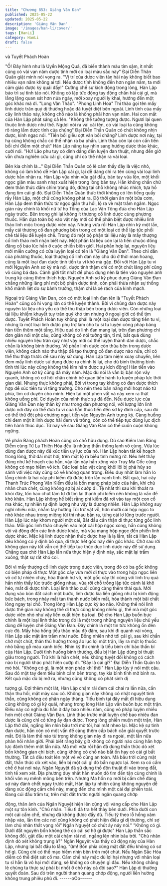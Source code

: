 ```yaml
---
title: "Chương 853: Giáng Vân Đan"
published: 2025-05-22
updated: 2025-05-22
description: 'Giáng Vân Đan'
image: '/images/han-li/cover/'
tags: [HanLi]
category: HanLi
draft: false
---
```


và Tuyết Phách Hoàn

"Ồ! Đây hình như là Uyển Mộng Quả, đã biến thành màu tím sậm,
ít nhất cũng có vài vạn năm dược tính mới có loại màu sắc này"
Đại Diễn Thân Quân giật mình nói vọng ra.
"Vị trí của dược viên tàn hài này không biết bao nhiêu vạn năm
không ai tới. Nếu dược tính không đến hơn ngàn năm, ta mới cảm
giác được kỳ quái đấy!" Cưỡng chế sự kích động trong lòng, Hàn
Lập bảo trì sự tỉnh táo nói. Không có lập tức động tay động chân
hái cái gì, mà lẳng lặng quan sát hơn nửa ngày, mới xoay người
ly khai, hướng đến một góc khác mà đi.
"Long Vân Thảo".
"Phong Linh Hoa" Thì thào gọi tên mấy linh dược trân quý dị
thường hoặc đã tuyệt diệt bên ngoài.
Linh tính của mấy cây linh thảo này, không chỗ nào là không phải
hơn vạn năm. Hai con mắt của Hàn Lập phát sáng cả lên.
"Không thể tưởng tượng được. Ngươi lại quen thuộc linh dược
như thế. Ngươi nói ra vài cái tên, có vài loại ta cũng không rõ ràng
lắm dược tính của chúng" Đại Diễn Thần Quân có chút không
nhịn được, kinh ngạc nói.
"Tiền bối giễu cợt vãn bối chăng? Linh dược nơi này, tại hạ cũng
không chắc có thể nhận ra ba phần. Linh thảo còn lại còn cần tiền
bối chỉ điểm một chút" Hàn Lập nâng tay nhìn sang hướng dược
thảo khác, cười nói.
"Hừ! Lão phu tuy có dính dáng đến luyện đan thuật, nhưng đến
giờ vẫn chưa nghiên cứu cái gì, cũng chỉ có thể nhận ra vài loại.

Bên kia chính là..." Đại Diễn Thần Quân có lẽ cảm thấy đây là
việc nhỏ, không có làm khó dễ Hàn Lập cái gì, lại dễ dàng chỉ ra
tên cùng vài loại linh dược hắn nhận ra.
Hàn Lập vừa nhìn vừa gật đầu, bàn tay vừa lộn, một khối ngọc
giản màu xanh nhạt xuất hiện trong lòng bàn tay. Hắn không chần
chừ đem thần thức đắm chìm trong đó, đứng tại chỗ không nhúc
nhích, tựa hồ đang tìm cái gì đó.
Đại Diễn Thần Quân thức thời không có lên tiếng quấy rầy Hàn
Lập, một chữ cũng không phát ra.
Độ thời gian ăn một bữa cơm, Hàn Lập đem thần thức từ ngọc
giản thu hồi, lộ ra vẻ mặt trầm ngâm.
Ngọc giản này chính là khối nữ tử họ Tống của Lạc Vân Tông
đưa cho Hàn Lập ngày trước. Bên trong ghi lại không ít thượng
cổ linh dược cùng phương thuốc. Hắn dựa toàn bộ vào vật này
mới có thể phân biệt được nhiều linh thảo linh mộc trong dược
viên này.
Nhưng vừa rồi Hàn Lập nhìn kỹ một lần, mấy cái thượng cổ đan
phương bên trong có một loại có thể lập tức phối chế tài liệu để
luyện chế. Trong đó một bộ phận tài liệu này là mấy thượng cổ
linh thảo mới nhận biết này. Một phần tài liệu còn lại là tiền chuộc
đồng đăng cổ bảo lúc hắn ở cuộc chiến biên giới. Hai phần hợp
lại, nguyên liệu mới miễn cưỡng có cửa luyện loại có tên là
"Giáng Vân Đan".
Theo chỉ dẫn của phương thuốc, loại thượng cổ linh đan này cho
dù ở thời man hoang, cũng là một loại đan dược tinh tiến tu vi khó
mà gặp. Đối với Hàn Lập tu vi mới Nguyên Anh sơ kỳ mà nói,
dược tính thậm chí có một chút lãng phí cũng vô cùng bá đạo.
Cảnh giới tốt nhất để phục dụng nên là tiên vào nguyên anh trung
kỳ càng thêm thích hợp.
Nguyên Anh sơ kỳ phục dụng Giáng Vân Đan chẳng những lãng
phí một bộ phận dược tính, còn phải thừa nhận sự thống khổ
mãnh liệt do sự bành trướng, thậm chí là xé rách của kinh mạch.

Ngoại trừ Giáng Vân Đan, còn có một loại linh đan tên là "Tuyết
Phách Hoàn" cũng có hi vọng lớn có thể luyện thành. Bởi vì
chủng đan dược này nguyên tài liệu chủ yếu có thể thu thập bên
trong dược viên. Còn những loại tài liệu khiếm khuyết tuy trân quý
khó tìm nhưng ở ngoại giới có thể tìm được.
Tuyết Phách Hoàn tuy không phải là một loại đan dược tăng tiến
tu vi, nhưng là một loại linh dược phụ trợ làm cho tu sĩ tu luyện
công pháp băng hàn tiến thêm một tầng. Hiệu quả do linh đan
mang lại, trên đan phương chỉ đơn giản nói một câu, cũng không
có nói tường tận, tỉ mỉ, bất quá dùng nhiều nguyên liệu trân quý
như vậy mới có thể luyện thành đan dược, chắc chắn là không
bình thường.
Về phần linh dược còn thừa bên trong dược viên, không cách nào
thu thập để tạo thượng cổ đan dược nào nữa, chỉ có thể thu thập
trước để sau này sử dụng.
Hàn Lập tâm niệm xoay chuyển, liền đem mấy linh dược sử dụng
được ra chỉnh lý lại, cho dù bình thường bình tĩnh thì lúc này cũng
không thể kìm hãm được sự kích động!
Hắn tiến vào Nguyên Anh sơ kỳ cũng đã mấy năm. Mặc dù nói là
vẫn bị bận rộn vây quanh, không có cơ hội chân chính bế quan
tiến hành tu luyện pháp lực thời gian dài. Nhưng thực không phải,
Bởi vì trong tay không có đan dược thích hợp để xúc tiến tu vi
tăng trưởng. Cho nên theo bản năng mới hoạt náo tứ phía, tìm cơ
duyên cho mình.
Hiện tại một phen vất vả này xem ra thật không uổng phí. Cơ
duyên của mình thực sự đã đến.
Nếu dược lực của Giáng Vân Đan này thần kỳ như trong đan
phương nói, với lượng lớn linh dược nơi đây có thể đưa tu vi của
hắn thúc tiến đến sơ kỳ đỉnh cấp, sau đó có thể thử đột phá
chướng ngại, tiến vào Nguyên Anh trung kỳ.
Càng huống chi đem một ít linh dược hái đem về trồng, còn có
thể tiếp tục dùng lục dịch tiến hành thúc dục. Từ nay về sau
Giáng Vân Đan có thể cuồn cuộn không ngừng.

Về phần Băng phách Hoàn cũng có chỗ hữu dụng.
Dù sao Kiềm lam Băng Diễm cùng Tử La Thiên Hỏa đều là những
thần thông lạnh vô cùng. Vừa lúc dùng đan dược này để xúc tiến
uy lực của nó.
Hàn Lập hoàn tất kế hoạch trong lòng, thở dài một hơi, trên mặt lộ
ra biểu tình mừng rỡ. Nếu hết thảy đúng như kế hoạch của hắn,
vậy lần này hắn xông vào Trụy Ma Cốc cũng không có mạo hiểm
vô ích. Các loại bảo vật cùng khôi lôi bị phá hủy so sánh với việc
này cũng có vẻ không quan trọng.
Điều duy nhất làm hắn lo lắng chính là hai cây phi kiếm đã được
trộn lẫn canh tinh. Bất quá, hai cây Thanh Trúc Phong Vân Kiếm
đều là bổn mạng pháp bảo của hắn, khi chủ nhân chưa chết,
cũng không sợ bị ai cướp đi. Tệ nhất thì sau khi thoát ra khỏi đây,
tốn hao chút tâm tư đi tìm lại thanh phi kiếm nên không là vấn đề
khó khăn.
Hàn Lập không hề biết rằng phi kiếm đã rơi vào tay một con cổ
ma khác, tự nhiên tự định lượng như vậy là đương nhiên.
Hàn Lập không suy nghĩ nhiều nữa, nhắm tay hướng Túi trữ vật
vỗ, hơn mười cái hộp ngọc to nhỏ khác nhau trong miệng túi thi
nhau bắn ra, từng cái lơ lửng trước người.
Hàn Lập lúc này khom người một cái, Bắt đầu cẩn thận di thực
từng gốc linh thảo. Mỗi gốc linh thảo chuyển vào một cái hộp
ngọc xong, hắn cũng không vội vã động đến các linh dược khác,
mà vừa mang hộp ngọc đến phiến linh dược khác.
Mặc kệ linh dược nhận thức được hay là lạ lẫm, tất cả Hàn Lập
đều không có ý định bỏ qua, di thực hết gốc này đến gốc khác.
Chờ sau rời không gian này tốt vẫn có thể tiếp tục thúc dục linh
dược này để sử dụng.
Chẳng qua chờ Hàn Lập lần nữa thực hiện ý định này, sắc mặt lại
trầm xuống, thật sự rất khó coi.

Bởi vì mấy thượng cổ linh dược trong dược viên, trong đó có ba
gốc không có biện pháp di thực
Một gốc cây vừa mới di thực vào trong hộp ngọc liền vô cớ tự
nhiên cháy, hóa thành hư vô, một gốc cây thì cùng với linh trụ quả
hắn nhìn thấy lúc trước giống nhau, vừa rời chỗ trồng lập tức
cành lá khô héo, mất đi dược tính. Loại linh thảo cuối cùng càng
thêm thái quá. Mới đụng vào bùn đất cách một bước, linh dược
kia liền giống như bị kinh động bức bách, trong nháy mắt tan
thành nước biến mất, hóa thành một bãi chất lỏng ngay tại chỗ.
Trong lòng Hàn Lập cực kỳ ảo não. Không thể nói linh dược thế
gian này không thể di thực cũng không nhiều gì, thế mà một góc
dược viên nhỏ như vậy liền xuất hiện ba loại.
Để cho Hàn Lập buồn bực chính là một loại linh thảo trong đó là
một trong những nguyên liệu chủ yếu dùng để luyện chế Giáng
Vân Đan. Đây chính là một tin tức không ổn đến cực độ.
Mấy hỏa hồng tiểu thảo màu đỏ đậm, sau khi đi quanh vài vòng,
Hàn Lập sắc mặt âm trầm như nước.
Bỗng nhiên nhớ tới cái gì, sau khi chần chờ một chút, thân thủ
hướng trong áo lục lọi một trận, lấy ra một lọ thuốc nhỏ bằng gỗ
màu xanh biếc. Nhìn kỹ thì chính là tiểu bình chí bảo thần bí của
Hàn Lập.
Dưới tình huống bình thường, đều bị Hàn Lập dùng bí thuật giấu
trong người.
Trừ khi là hắn chết, nếu không tuyệt đối không có cách nào bị
người khác phát hiện cướp đi.
"Đây là cái gì?" Đại Diễn Thần Quân tò mò hòi.
"Không có gì, là một món pháp khí thôi" Hàn Lập tùy ý nói một
câu. Sau đó một tay đem tiểu bình cầm bên trong, tay kia bình
tĩnh mở bình ra.
Kết quả mặc dù bị mở ra, nhưng cũng không có phát sinh dị

tượng gì.
Đợi thêm một lát, Hàn Lập chậm rãi đem cái chai ra lần nữa, cẩn
thận thu hồi, mặt mày cau có.
Không gian này không có nhật nguyệt tinh thần, cũng không có
phân ngày tháng. Tiểu bình tại đây mất đi hiệu dụng cũng không
có gì kỳ quái, nhưng trong lòng Hàn Lập vẫn buồn bực một trận.
Điều này có nghĩa dù hắn ở đây bao nhiêu năm, cũng vô pháp
luyện nhiều hơn một chút Giáng Vân Đan. Linh thảo trước mắt
luyện chế bao nhiêu đan dược là cũng chỉ có từng ấy đan dược.
Trong lòng phiền muộn một trận, Hàn Lập thở dài, ngẩng lên nhìn
bầu trời mờ tối, hai mắt nheo lại.
Mặc kệ sự tình đan dược, hắn còn có một vấn đề càng thêm cấp
bách cần giải quyết trước mắt. Đó là làm thế nào từ trong không
gian này đi ra ngoài, một lần nữa phản hồi nhân giới.
Phải biết rằng bây giờ không có người nào cùng hắn hợp lực
đánh thêm một lần nữa.
Mà mới vừa rồi hắn đã dùng thần thức dò xét bốn không gian chi
bích, cũng không có chỗ nào bất ổn hay có cái gì bất thường. Tất
cả đều toát lên một vẻ vô cùng an toàn. Mà bầu trời cùng mặt đất,
thần thức dò xét vào, liền bị một cái gì đó bắn ngược lại. Xem ra
có cấm chế ở hai nơi này.
Ngân Nguyệt đã sử dụng thổ độn thuật đi vào trong đất, tinh tế
xem xét.
Địa phương duy nhất hắn muốn dò tìm đến tận cùng chính là khối
vân vụ mênh mông bên trên.
Nhưng Ma hồn nọ mới bị cấm chế đáng sợ này đánh chết ngay
trước mắt, Hàn lập tự nhiên cũng không nguyện dễ dàng xúc
động cấm chế này, mang đến cho mình một cái đại phiền toái.
Đang cúi đầu trầm tư, trên mặt đất trước người ngân quang chớp

động, thân ảnh của Ngân Nguyệt hiện lên cũng vội vàng cấp cho
Hàn Lập một sự tôn kính.
"Chủ nhân. Tiểu tì đã tra hết thảy bên dưới. Phía dưới con một cái
cấm chế, nhưng đã không được đầy đủ. Tiểu tỳ theo lỗ hổng xâm
nhập vào, lần tìm các nơi cũng không có phát hiện điều gì dị
thường, chỉ sợ làm chủ nhân thất vọng rồi" Ngân Nguyệt có chút
áy náy nói."
"Không có gì. Dưới đất nguyên bổn không thể có cái sơ hở gì
được" Hàn Lập thần sắc không đổi, gật đầu một cái chậm rãi nói,
ngẩng lên nhìn bâu trời.
"Chủ nhân định dò xét không trung à?" Ngân Nguyệt vừa thấy cử
động này của Hàn Lập, nhưng lại bắt đầu lo lắng.
"ừm! Bốn phía cùng mặt đất đều không có sơ hở gì. Cũng chỉ có
thể mạo hiểm nhìn bên trên một chút. Nếu Ngân Sắc Hỏa diễm có
thể diệt sát cổ ma. Cấm chế này mặc dù lợi hại nhưng với nhân
loại tu sĩ hẳn là vô hại mới đúng, sẽ không có chuyện gì đâu. Nếu
không chẳng lẻ chúng ta thực sự phải bị nhốt ở chỗ này cả đời
sao?" Hàn Lập dị thường quyết đoán. Sau đó trên người thanh
quang chớp động, người liền hướng không trung phiêu phù đi.
------oOo------
